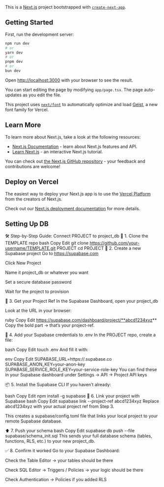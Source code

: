 This is a [Next.js](https://nextjs.org) project bootstrapped with [`create-next-app`](https://nextjs.org/docs/app/api-reference/cli/create-next-app).

## Getting Started

First, run the development server:

```bash
npm run dev
# or
yarn dev
# or
pnpm dev
# or
bun dev
```

Open [http://localhost:3000](http://localhost:3000) with your browser to see the result.

You can start editing the page by modifying `app/page.tsx`. The page auto-updates as you edit the file.

This project uses [`next/font`](https://nextjs.org/docs/app/building-your-application/optimizing/fonts) to automatically optimize and load [Geist](https://vercel.com/font), a new font family for Vercel.

## Learn More

To learn more about Next.js, take a look at the following resources:

- [Next.js Documentation](https://nextjs.org/docs) - learn about Next.js features and API.
- [Learn Next.js](https://nextjs.org/learn) - an interactive Next.js tutorial.

You can check out [the Next.js GitHub repository](https://github.com/vercel/next.js) - your feedback and contributions are welcome!

## Deploy on Vercel

The easiest way to deploy your Next.js app is to use the [Vercel Platform](https://vercel.com/new?utm_medium=default-template&filter=next.js&utm_source=create-next-app&utm_campaign=create-next-app-readme) from the creators of Next.js.

Check out our [Next.js deployment documentation](https://nextjs.org/docs/app/building-your-application/deploying) for more details.






## Setting Up DB
🛠️ Step-by-Step Guide: Connect PROJECT to project_db
🔁 1. Clone the TEMPLATE repo
bash
Copy
Edit
git clone https://github.com/your-username/TEMPLATE.git PROJECT
cd PROJECT
🧪 2. Create a new Supabase project
Go to https://supabase.com

Click New Project

Name it project_db or whatever you want

Set a secure database password

Wait for the project to provision

🧾 3. Get your Project Ref
In the Supabase Dashboard, open your project_db

Look at the URL in your browser:

ruby
Copy
Edit
https://supabase.com/dashboard/project/**abcd1234xyz**
Copy the bold part → that’s your project-ref.

🔐 4. Add your Supabase credentials to .env
In the PROJECT repo, create a file:

bash
Copy
Edit
touch .env
And fill it with:

env
Copy
Edit
SUPABASE_URL=https://<your-project-ref>.supabase.co
SUPABASE_ANON_KEY=your-anon-key
SUPABASE_SERVICE_ROLE_KEY=your-service-role-key
You can find these in your Supabase dashboard under
Settings → API → Project API keys

📦 5. Install the Supabase CLI
If you haven’t already:

bash
Copy
Edit
npm install -g supabase
🔗 6. Link your project with Supabase
bash
Copy
Edit
supabase link --project-ref abcd1234xyz
Replace abcd1234xyz with your actual project ref from Step 3.

This creates a supabase/config.toml file that links your local project to your remote Supabase database.

⬆️ 7. Push your schema
bash
Copy
Edit
supabase db push --file supabase/schema_init.sql
This sends your full database schema (tables, functions, RLS, etc.) to your new project_db.

✅ 8. Confirm it worked
Go to your Supabase Dashboard:

Check the Table Editor → your tables should be there

Check SQL Editor → Triggers / Policies → your logic should be there

Check Authentication → Policies if you added RLS
